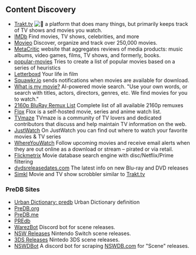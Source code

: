## Content Discovery

  * [Trakt.tv](https://trakt.tv/) ![:star2:](/static/twemoji/1f31f.png) a platform that does many things, but primarily keeps track of TV shows and movies you watch.
  * [IMDb](https://www.imdb.com/) Find movies, TV shows, celebrities, and more
  * [Movieo](https://movieo.me/) Discover, organize and track over 250,000 movies.
  * [MetaCritic](https://www.metacritic.com) website that aggregates reviews of media products: music albums, video games, films, TV shows, and formerly, books.
  * [popular-movies](https://github.com/sjlu/popular-movies) Tries to create a list of popular movies based on a series of heuristics
  * [Letterboxd](https://letterboxd.com/) Your life in film
  * [Squawkr.io](https://www.squawkr.io/) sends notifications when movies are available for download.
  * [What is my movie?](https://www.whatismymovie.com/) AI-powered movie search. "Use your own words, or search with titles, actors, directors, genres, etc. We find movies for you to watch."
  * [2160p BluRay Remux List](https://docs.google.com/spreadsheets/d/1qU8E0JT9JQk_BaBCxZS79tn7YmUyY4XBEpHPm3j16jI/edit) Complete list of all available 2160p remuxes
  * [Flox](https://github.com/devfake/flox) Flox is a self-hosted movie, series and anime watch list.
  * [TVmaze](https://www.tvmaze.com/) TVmaze is a community of TV lovers and dedicated contributors that discuss and help maintain TV information on the web.
  * [JustWatch](https://www.justwatch.com/) On JustWatch you can find out where to watch your favorite movies & TV series
  * [WhereYouWatch](https://whereyouwatch.com/latest-reports/) Follow upcoming movies and receive email alerts when they are out online as a download or stream – pirated or via retail.
  * [Flickmetrix](https://flickmetrix.com/) Movie database search engine with disc/Netflix/Prime filtering
  * [dvdsreleasedates.com](https://www.dvdsreleasedates.com/) The latest info on new Blu-ray and DVD releases
  * [Simkl](https://simkl.com/) Movie and TV show scrobbler similar to [Trakt.tv](http://Trakt.tv)

### PreDB Sites

  * [Urban Dictionary: predb](https://www.urbandictionary.com/define.php?term=predb) Urban Dictionary definition
  * [PreDB.org](https://predb.org/)
  * [PreDB.me](https://predb.me/)
  * [PREdb](https://predb.ovh/)
  * [WarezBot](https://github.com/enzobes/WarezBot) Discord bot for scene releases.
  * [NSW Releases](http://nswdb.com/) Nintendo Switch scene releases.
  * [3DS Releases](http://3dsdb.com/) Nintedo 3DS scene releases.
  * [NSWDBot](https://github.com/HunterKing/NSWDBot) A discord bot for scraping [NSWDB.com](http://NSWDB.com) for "Scene" releases.